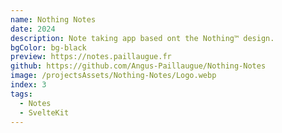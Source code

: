 ```yaml
---
name: Nothing Notes
date: 2024
description: Note taking app based ont the Nothing™ design.
bgColor: bg-black
preview: https://notes.paillaugue.fr
github: https://github.com/Angus-Paillaugue/Nothing-Notes
image: /projectsAssets/Nothing-Notes/Logo.webp
index: 3
tags:
  - Notes
  - SvelteKit
---
```

